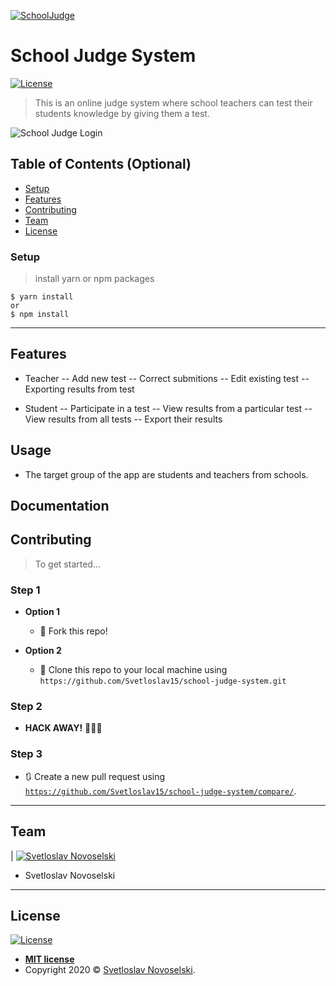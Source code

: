 <a href="https://github.com/Svetloslav15/school-judge-system"><img src="https://i.imgur.com/JtHwwum.png" title="SchoolJudge" alt="SchoolJudge"></a>

# School Judge System
[![License](http://img.shields.io/:license-mit-blue.svg?style=flat-square)](http://badges.mit-license.org)
> This is an online judge system where school teachers can test their students knowledge by giving them a test.

![School Judge Login](https://i.imgur.com/Ndojb76.png)

## Table of Contents (Optional)

- [Setup](#Setup)
- [Features](#features)
- [Contributing](#contributing)
- [Team](#team)
- [License](#license)

### Setup

> install yarn or npm packages

```shell
$ yarn install
or
$ npm install
```
---

## Features
- Teacher
-- Add new test
-- Correct submitions
-- Edit existing test
-- Exporting results from test

- Student
-- Participate in a test
-- View results from a particular test
-- View results from all tests
-- Export their results

## Usage
- The target group of the app are students and teachers from schools.
## Documentation

## Contributing

> To get started...

### Step 1

- **Option 1**
    - 🍴 Fork this repo!

- **Option 2**
    - 👯 Clone this repo to your local machine using `https://github.com/Svetloslav15/school-judge-system.git`

### Step 2

- **HACK AWAY!** 🔨🔨🔨

### Step 3

- 🔃 Create a new pull request using <a href="https://github.com/Svetloslav15/school-judge-system/compare/" target="_blank">`https://github.com/Svetloslav15/school-judge-system/compare/`</a>.

---

## Team

| [![Svetloslav Novoselski](https://i.imgur.com/U4Ccsq7.png)](https://i.imgur.com/U4Ccsq7.png)
- Svetloslav Novoselski

---

## License

[![License](http://img.shields.io/:license-mit-blue.svg?style=flat-square)](http://badges.mit-license.org)

- **[MIT license](http://opensource.org/licenses/mit-license.php)**
- Copyright 2020 © <a href="https://novoselski.net/" target="_blank">Svetloslav Novoselski</a>.
